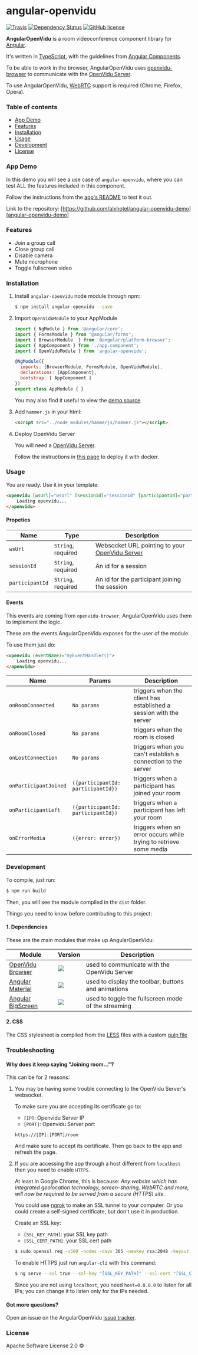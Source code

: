 # angular-openvidu
[![Travis][travis-image]](travis-url)
[![Dependency Status][dependency-status-image]](dependency-status-url)
[![GitHub license][license-image]](license-url)

**AngularOpenVidu** is a room videoconference component library for [Angular](https://angular.io/).

It's written in [TypeScript](https://www.typescriptlang.org/), with the guidelines from [Angular Components](https://angular.io/docs/ts/latest/api/core/index/Component-decorator.html).

To be able to work in the browser, AngularOpenVidu uses [openvidu-browser][openvidu-browser] to communicate with the [OpenVidu Server][openvidu-server].

To use AngularOpenVidu, [WebRTC](https://en.wikipedia.org/wiki/WebRTC) support is required (Chrome, Firefox, Opera).

### Table of contents

- [App Demo](#demo)
- [Features](#features)
- [Installation](#installation)
- [Usage](#usage)
- [Development](#development)
- [License](#license)

### App Demo

In this demo you will see a use case of `angular-openvidu`, where you can test ALL the features included in this component.

Follow the instructions from the [app's README][angular-openvidu-demo] to test it out.

Link to the repository: [https://github.com/alxhotel/angular-openvidu-demo][angular-openvidu-demo]

### Features

- Join a group call
- Close group call
- Disable camera
- Mute microphone
- Toggle fullscreen video

### Installation

1. Install `angular-openvidu` node module through npm:

	```bash
	$ npm install angular-openvidu --save
	```

2. Import `OpenViduModule` to your AppModule

	```js
	import { NgModule } from '@angular/core';
	import { FormsModule } from "@angular/forms";
	import { BrowserModule  } from '@angular/platform-browser';
	import { AppComponent } from './app.component';
	import { OpenViduModule } from 'angular-openvidu';

	@NgModule({
	  imports: [BrowserModule, FormsModule, OpenViduModule],
	  declarations: [AppComponent],
	  bootstrap: [ AppComponent ]
	})
	export class AppModule { }
	```

	You may also find it useful to view the [demo source](https://github.com/alxhotel/angular-openvidu-app/blob/master/src/app/app.component.ts).

3. Add `hammer.js` in your html:

	```html
	<script src="../node_modules/hammerjs/hammer.js"></script>
	```

4. Deploy OpenVidu Server

	You will need a [OpenVidu Server][openvidu-server].

	Follow the instructions in [this page](https://github.com/OpenVidu/openvidu-sample-basic-plainjs#start-openvidu-development-server) to deploy it with docker.

### Usage

You are ready. Use it in your template:

```html
<openvidu [wsUrl]="wsUrl" [sessionId]="sessionId" [participantId]="participantId">
	Loading openvidu...
</openvidu>
```

#### Propeties

| Name | Type | Description
|---|---|---|
| `wsUrl`			| `String`, required | Websocket URL pointing to your [OpenVidu Server][openvidu-server] |
| `sessionId`		| `String`, required | An id for a session |
| `participantId`	| `String`, required | An id for the participant joining the session |

#### Events

This events are coming from `openvidu-browser`, AngularOpenVidu uses them to implement the logic.

These are the events AngularOpenVidu exposes for the user of the module.

To use them just do:

```html
<openvidu (eventName)="myEventHandler()">
	Loading openvidu...
</openvidu>
```

| Name | Params | Description |
|---|---|---|
| `onRoomConnected`          | `No params` | triggers when the client has established a session with the server |
| `onRoomClosed`             | `No params` | triggers when the room is closed                                   |
| `onLostConnection`         | `No params` | triggers when you can't establish a connection to the server       |
| `onParticipantJoined`      | `({participantId: participantId})` | triggers when a participant has joined your room                   |
| `onParticipantLeft`        | `({participantId: participantId})` | triggers when a participant has left your room                     |
| `onErrorMedia`             | `({error: error})` | triggers when an error occurs while trying to retrieve some media  |


### Development

To compile, just run:

```bash
$ npm run build
```

Then, you will see the module compiled in the `dist` folder.

Things you need to know before contributing to this project:

#### 1. Dependencies

These are the main modules that make up AngularOpenVidu:

| Module | Version | Description |
|---|---|---|
| [OpenVidu Browser](openvidu-browser)		| [![][openvidu-browser-ni]][openvidu-browser-nu]		| used to communicate with the OpenVidu Server				|
| [Angular Material](@angular/material)		| [![][@angular/material-ni]][@angular/material-nu]		| used to display the toolbar, buttons and animations		|
| [Angular BigScreen](bigscren)				| [![][bigscreen-ni]][bigscreen-nu]						| used to toggle the fullscreen mode of the streaming		|

[openvidu-browser]: https://github.com/OpenVidu/openvidu/tree/master/openvidu-browser
[openvidu-browser-ni]: https://img.shields.io/npm/v/openvidu-browser.svg
[openvidu-browser-nu]: https://www.npmjs.com/package/openvidu-browser

[@angular/material]: https://github.com/angular/material2
[@angular/material-ni]: https://img.shields.io/npm/v/@angular/material.svg
[@angular/material-nu]: https://www.npmjs.com/package/@angular/material

[bigscreen]: https://github.com/alxhotel/angular-bigscreen
[bigscreen-ni]: https://img.shields.io/npm/v/angular-bigscreen.svg
[bigscreen-nu]: https://www.npmjs.com/package/angular-bigscreen

#### 2. CSS

The CSS stylesheet is compiled from the [LESS](http://lesscss.org/) files with a custom [gulp file](http://gulpjs.com/)


### Troubleshooting

#### Why does it keep saying "Joining room..."?
This can be for 2 reasons:

1. You may be having some trouble connecting to the OpenVidu Server's websocket.

	To make sure you are accepting its certificate go to:

	- `[IP]`: Openvidu Server IP
	- `[PORT]`: Openvidu Server port

	```
	https://[IP]:[PORT]/room
	```

	And make sure to accept its certificate. Then go back to the app and refresh the page.

2. If you are accessing the app through a host different from `localhost` then you need to enable `HTTPS`.

	At least in Google Chrome, this is because: *Any website which has integrated geolocation technology, screen-sharing, WebRTC and more, will now be required
	 to be served from a secure (HTTPS) site.*

	You could use [ngrok](https://ngrok.com/) to make an SSL tunnel to your computer. Or you could create a self-signed certificate,
	but don't use it in production.

	Create an SSL key:

	- `[SSL_KEY_PATH]`: your SSL key path
	- `[SSL_CERT_PATH]`: your SSL cert path

	```bash
	$ sudo openssl req -x509 -nodes -days 365 -newkey rsa:2048 -keyout "[SSL_KEY_PATH]" -out "[SSL_CERT_PATH]"
	```

	To enable HTTPS just run `angular-cli` with this command:

	```bash
	$ ng serve --ssl true --ssl-key "[SSL_KEY_PATH]" --ssl-cert "[SSL_CERT_PATH]" --host=0.0.0.0
	```

	Since you are not using `localhost`, you need `host=0.0.0.0` to listen for all IPs; you can change it to listen only for the IPs needed.

#### Got more questions?

Open an issue on the AngularOpenVidu [issue tracker][issues].

### License

Apache Software License 2.0 ©


[openvidu-server]: https://github.com/OpenVidu/openvidu/tree/master/openvidu-server

[angular-openvidu-demo]: https://github.com/alxhotel/angular-openvidu-demo

[issues]: https://github.com/alxhotel/angular-openvidu/issues

[travis-image]: https://img.shields.io/travis/alxhotel/angular-openvidu/master.svg
[travis-url]: https://travis-ci.org/alxhotel/angular-openvidu
[dependency-status-image]: https://david-dm.org/alxhotel/angular-openvidu.svg
[dependency-status-url]: https://david-dm.org/alxhotel/angular-openvidu
[license-image]: https://img.shields.io/badge/License-Apache%202.0-blue.svg
[license-url]: https://raw.githubusercontent.com/openvidu/angular-openvidu/master/LICENSE
